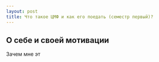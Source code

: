 ```yaml
---
layout: post
title: Что такое ЦМФ и как его поедать (семестр первый)?
---
```


## О себе и своей мотивации

Зачем мне эт
